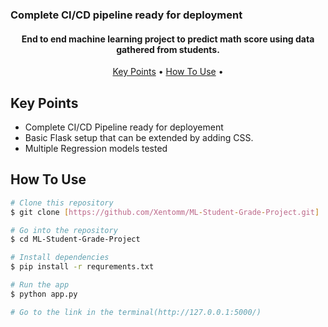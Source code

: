 ### Complete CI/CD pipeline ready for deployment

<h4 align="center">End to end machine learning project to predict math score using data gathered from students.</h4>

<p align="center">
  <a href="#key-points">Key Points</a> •
  <a href="#how-to-use">How To Use</a> •
</p>

## Key Points

* Complete CI/CD Pipeline ready for deployement
* Basic Flask setup that can be extended by adding CSS.
* Multiple Regression models tested 

## How To Use

```bash
# Clone this repository
$ git clone [https://github.com/Xentomm/ML-Student-Grade-Project.git]

# Go into the repository
$ cd ML-Student-Grade-Project

# Install dependencies
$ pip install -r requrements.txt

# Run the app
$ python app.py

# Go to the link in the terminal(http://127.0.0.1:5000/)
```

